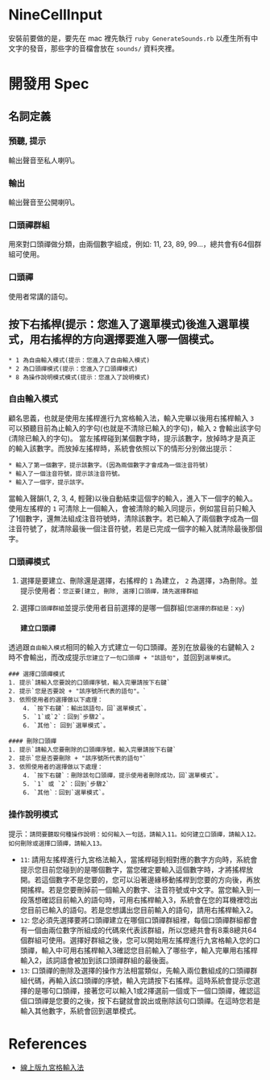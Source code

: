# NineCellInput

安裝前要做的是，要先在 mac 裡先執行 `ruby GenerateSounds.rb` 以產生所有中文字的發音，那些字的音檔會放在 `sounds/` 資料夾裡。

# 開發用 Spec
## 名詞定義
### 預聽, 提示
輸出聲音至私人喇叭。
### 輸出
輸出聲音至公開喇叭。
### 口頭禪群組
用來對口頭禪做分類，由兩個數字組成，例如: 11, 23, 89, 99...，總共會有64個群組可使用。
### 口頭禪
使用者常講的語句。
## 按下右搖桿(提示：您進入了選單模式)後進入選單模式，用右搖桿的方向選擇要進入哪一個模式。
	* 1 為自由輸入模式(提示：您進入了自由輸入模式)
	* 2 為口頭禪模式(提示：您進入了口頭禪模式)
	* 8 為操作說明模式模式(提示：您進入了說明模式)

### 自由輸入模式
顧名思義，也就是使用左搖桿進行九宮格輸入法，輸入完畢以後用右搖桿輸入 `3` 可以預聽目前為止輸入的字句(也就是不清除已輸入的字句)，輸入 `2` 會輸出該字句(清除已輸入的字句)。
當左搖桿碰到某個數字時，提示該數字，放掉時才是真正的輸入該數字。而放掉左搖桿時，系統會依照以下的情形分別做出提示：

	* 輸入了第一個數字，提示該數字。(因為兩個數字才會成為一個注音符號)
	* 輸入了一個注音符號，提示該注音符號。
	* 輸入了一個字，提示該字。

當輸入聲韻(1, 2, 3, 4, 輕聲)以後自動結束這個字的輸入，進入下一個字的輸入。
使用左搖桿的 `1` 可清除上一個輸入，會被清除的輸入同提示，例如當目前只輸入了1個數字，還無法組成注音符號時，清除該數字。若已輸入了兩個數字成為一個注音符號了，就清除最後一個注音符號，若是已完成一個字的輸入就清除最後那個字。
### 口頭禪模式
1. 選擇是要建立、刪除還是選擇，右搖桿的 `1` 為建立， `2` 為選擇，`3`為刪除。並提示使用者：`您正要[建立, 刪除, 選擇]口頭禪，請先選擇群組`
2. 選擇`口頭禪群組`並提示使用者目前選擇的是哪一個群組(`您選擇的群組是：xy`)

	#### 建立口頭禪
透過跟`自由輸入模式`相同的輸入方式建立一句口頭禪。差別在放最後的右鍵輸入 `2` 時不會輸出，而改成提示`您建立了一句口頭禪 + "該語句"`，並回到`選單模式`。

	### 選擇口頭禪模式
	1. 提示`請輸入您要說的口頭禪序號，輸入完畢請按下右鍵`
	2. 提示`您是否要說 + "該序號所代表的語句"。`
	3. 依照使用者的選擇做以下處理：
		4. `按下右鍵`：輸出該語句，回`選單模式`。
		5. `1`或`2`：回到`步驟2`。
		6. `其他`: 回到`選單模式`。

	#### 刪除口頭禪
	1. 提示`請輸入您要刪除的口頭禪序號，輸入完畢請按下右鍵`
	2. 提示`您是否要刪除 + "該序號所代表的語句"`
	3. 依照使用者的選擇做以下處理：
		4. `按下右鍵`：刪除該句口頭禪，提示使用者刪除成功，回`選單模式`。
		5. `1` 或 `2`：回到`步驟2`
		6. `其他`：回到`選單模式`。

### 操作說明模式
提示：`請問要聽取何種操作說明：如何輸入一句話，請輸入11。如何建立口頭禪，請輸入12。如何刪除或選擇口頭禪，請輸入13。`

* `11`: 請用左搖桿進行九宮格法輸入，當搖桿碰到相對應的數字方向時，系統會提示您目前您碰到的是哪個數字，當您確定要輸入這個數字時，才將搖桿放開。若這個數字不是您要的，您可以沿著邊緣移動搖桿到您要的方向後，再放開搖桿。若是您要刪掉前一個輸入的數字、注音符號或中文字。當您輸入到一段落想確認目前輸入的語句時，可用右搖桿輸入3，系統會在您的耳機裡唸出您目前已輸入的語句。若是您想講出您目前輸入的語句，請用右搖桿輸入2。
* `12`: 您必須先選擇要將口頭禪建立在哪個口頭禪群組裡，每個口頭禪群組都會有一個由兩位數字所組成的代碼來代表該群組，所以您總共會有8乘8總共64個群組可使用。選擇好群組之後，您可以開始用左搖桿進行九宮格輸入您的口頭禪，輸入中可用右搖桿輸入3確認您目前輸入了哪些字，輸入完畢用右搖桿輸入2，該詞語會被加到該口頭禪群組的最後面。
* `13`: 口頭禪的刪除及選擇的操作方法相當類似，先輸入兩位數組成的口頭禪群組代碼，再輸入該口頭禪的序號，輸入完請按下右搖桿。這時系統會提示您選擇的是哪句口頭禪，接著您可以輸入1或2擇選前一個或下一個口頭禪，確認這個口頭禪是您要的之後，按下右鍵就會說出或刪除該句口頭禪。在這時您若是輸入其他數字，系統會回到選單模式。

# References
* [線上版九宮格輸入法](http://nine-cells-input.herokuapp.com/input)